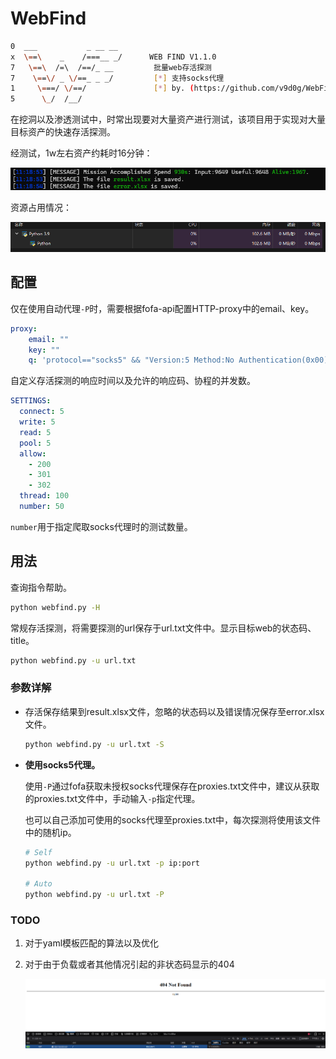 # WebFind

```sh
0  ___           _ __ __                
x  \==\    _    /===__ _/      WEB FIND V1.1.0
7   \==\  /=\  /==/_ __         批量web存活探测
7    \==\/ _ \/==_ _ _/         [*] 支持socks代理
1     \===/ \/==/               [*] by. (https://github.com/v9d0g/WebFind)
5      \_/  /__/               
```

在挖洞以及渗透测试中，时常出现要对大量资产进行测试，该项目用于实现对大量目标资产的快速存活探测。

经测试，1w左右资产约耗时16分钟：

![](https://raw.githubusercontent.com/v9d0g/WebFind/master/images/01.png)

资源占用情况：

![](https://raw.githubusercontent.com/v9d0g/WebFind/master/images/02.png)

## 配置

仅在使用自动代理`-P`时，需要根据fofa-api配置HTTP-proxy中的email、key。

```yaml
proxy:
    email: ""
    key: ""
    q: 'protocol=="socks5" && "Version:5 Method:No Authentication(0x00)" && country="CN"'
```

自定义存活探测的响应时间以及允许的响应码、协程的并发数。

```yaml
SETTINGS:
  connect: 5
  write: 5
  read: 5
  pool: 5
  allow:
    - 200
    - 301
    - 302
  thread: 100
  number: 50
```

`number`用于指定爬取socks代理时的测试数量。

## 用法

查询指令帮助。

```sh
python webfind.py -H
```

常规存活探测，将需要探测的url保存于url.txt文件中。显示目标web的状态码、title。

```sh
python webfind.py -u url.txt
```

### 参数详解

- 存活保存结果到result.xlsx文件，忽略的状态码以及错误情况保存至error.xlsx文件。

  ```sh
  python webfind.py -u url.txt -S
  ```

- **使用socks5代理。**

  使用`-P`通过fofa获取未授权socks代理保存在proxies.txt文件中，建议从获取的proxies.txt文件中，手动输入`-p`指定代理。

  也可以自己添加可使用的socks代理至proxies.txt中，每次探测将使用该文件中的随机ip。

  ```sh
  # Self
  python webfind.py -u url.txt -p ip:port
  
  # Auto
  python webfind.py -u url.txt -P
  ```

### TODO

1. 对于yaml模板匹配的算法以及优化

2. 对于由于负载或者其他情况引起的非状态码显示的404

   ![](https://raw.githubusercontent.com/v9d0g/WebFind/master/images/03.png)

